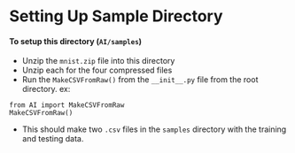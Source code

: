 # Setting Up Sample Directory

#### To setup this directory (`AI/samples`)
 - Unzip the `mnist.zip` file into this directory
 - Unzip each for the four compressed files
 - Run the `MakeCSVFromRaw()` from the `__init__.py` file from the root directory. ex: 

```
from AI import MakeCSVFromRaw
MakeCSVFromRaw()
```

 - This should make two `.csv` files in the `samples` directory with the training and testing data. 
